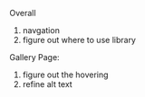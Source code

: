 Overall
1. navgation
2. figure out where to use library

Gallery Page: 
1. figure out the hovering 
2. refine alt text